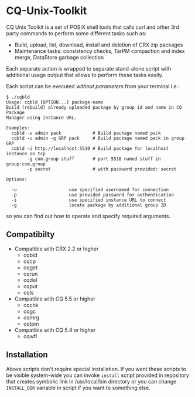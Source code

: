 CQ-Unix-Toolkit
===============

CQ Unix Toolkit is a set of POSIX shell tools that calls curl and other 3rd
party commands to perform some different tasks such as:

* Build, upload, list, download, install and deletion of CRX zip packages
* Maintenance tasks: consistency checks, TarPM compaction and index merge,
  DataStore garbage collection

Each separate action is wrapped to separate stand-alone script with additional
usage output that allows to perform these tasks easily.

Each script can be executed *without parameters* from your terminal i.e.:


    $ ./cqbld
    Usage: cqbld [OPTION...] package-name
    Build (rebuild) already uploaded package by group id and name in CQ Package
    Manager using instance URL.

    Examples:
      cqbld -u admin pack            # Build package named pack
      cqbld -u admin -g GRP pack     # Build package named pack in group GRP
      cqbld -i http://localhost:5510 # Build package for localhost instance on tcp
            -g com.group stuff       # port 5510 named stuff in group:com.group
            -p secret                # with password provided: secret

    Options:

      -u                    use specified usernamed for connection
      -p                    use provided password for authentication
      -i                    use specified instance URL to connect
      -g                    locate package by additional group ID


so you can find out how to operate and specify required arguments.

Compatibilty
------------

*  Compatible with CRX 2.2 or higher
   * cqbld
   * cqcp
   * cqget
   * cqrun
   * cqdel
   * cqput
   * cqls
*  Compatible with CQ 5.5 or higher
   * cqchk
   * cqgc
   * cqmrg
   * cqtpm
*  Compatible with CQ 5.4 or higher
   * cqwfl

Installation
------------

Above scripts don't require special installation. If you want these scripts to
be visible system-wide you can invoke `install` script provided in repository
that creates symbolic link in /usr/local/bin directory or you can change
`INSTALL_DIR` variable in script if you want to something else.

